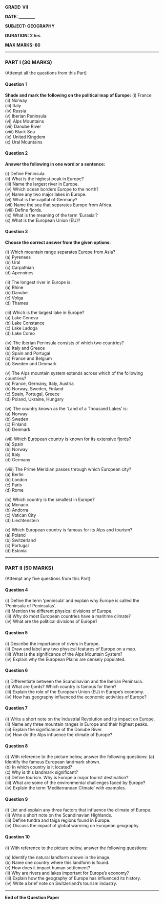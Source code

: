 **GRADE: VII**

**DATE: \_\_\_\_\_\_\_\_**

**SUBJECT: GEOGRAPHY**

**DURATION: 2 hrs**

**MAX MARKS: 80**

---

### **PART I (30 MARKS)**

(Attempt all the questions from this Part)

#### **Question 1**

**Shade and mark the following on the political map of Europe:**
(i) France\
(ii) Norway\
(iii) Italy\
(iv) Russia\
(v) Iberian Peninsula\
(vi) Alps Mountains\
(vii) Danube River\
(viii) Black Sea\
(ix) United Kingdom\
(x) Ural Mountains

#### **Question 2**

**Answer the following in one word or a sentence:**


(i) Define Peninsula.\
(ii) What is the highest peak in Europe?\
(iii) Name the largest river in Europe.\
(iv) Which ocean borders Europe to the north?\
(v) Name any two major lakes in Europe.\
(vi) What is the capital of Germany?\
(vii) Name the sea that separates Europe from Africa.\
(viii) Define fjords.\
(ix) What is the meaning of the term ‘Eurasia’?\
(x) What is the European Union (EU)?

#### **Question 3**

**Choose the correct answer from the given options:**

(i) Which mountain range separates Europe from Asia?\
(a) Pyrenees\
(b) Ural\
(c) Carpathian\
(d) Apennines

(ii) The longest river in Europe is:\
(a) Rhine\
(b) Danube\
(c) Volga\
(d) Thames

(iii) Which is the largest lake in Europe?\
(a) Lake Geneva\
(b) Lake Constance\
(c) Lake Ladoga\
(d) Lake Como

(iv) The Iberian Peninsula consists of which two countries?\
(a) Italy and Greece\
(b) Spain and Portugal\
(c) France and Belgium\
(d) Sweden and Denmark

(v) The Alps mountain system extends across which of the following countries?\
(a) France, Germany, Italy, Austria\
(b) Norway, Sweden, Finland\
(c) Spain, Portugal, Greece\
(d) Poland, Ukraine, Hungary

(vi) The country known as the ‘Land of a Thousand Lakes’ is:\
(a) Norway\
(b) Sweden\
(c) Finland\
(d) Denmark

(vii) Which European country is known for its extensive fjords?\
(a) Spain\
(b) Norway\
(c) Italy\
(d) Germany

(viii) The Prime Meridian passes through which European city?\
(a) Berlin\
(b) London\
(c) Paris\
(d) Rome

(ix) Which country is the smallest in Europe?\
(a) Monaco\
(b) Andorra\
(c) Vatican City\
(d) Liechtenstein

(x) Which European country is famous for its Alps and tourism?\
(a) Poland\
(b) Switzerland\
(c) Portugal\
(d) Estonia

---

### **PART II (50 MARKS)**

(Attempt any five questions from this Part)

#### **Question 4**

(i) Define the term ‘peninsula’ and explain why Europe is called the ‘Peninsula of Peninsulas’.\
(ii) Mention the different physical divisions of Europe.\
(iii) Why do most European countries have a maritime climate?\
(iv) What are the political divisions of Europe?

#### **Question 5**

(i) Describe the importance of rivers in Europe.\
(ii) Draw and label any two physical features of Europe on a map.\
(iii) What is the significance of the Alps Mountain System?\
(iv) Explain why the European Plains are densely populated.

#### **Question 6**

(i) Differentiate between the Scandinavian and the Iberian Peninsula.\
(ii) What are fjords? Which country is famous for them?\
(iii) Explain the role of the European Union (EU) in Europe’s economy.\
(iv) How has geography influenced the economic activities of Europe?

#### **Question 7**

(i) Write a short note on the Industrial Revolution and its impact on Europe.\
(ii) Name any three mountain ranges in Europe and their highest peaks.\
(iii) Explain the significance of the Danube River.\
(iv) How do the Alps influence the climate of Europe?

#### **Question 8**

(i) With reference to the picture below, answer the following questions:
(a) Identify the famous European landmark shown.\
(b) In which country is it located?\
(c) Why is this landmark significant?\
(ii) Define tourism. Why is Europe a major tourist destination?\
(iii) What are some of the environmental challenges faced by Europe?\
(iv) Explain the term ‘Mediterranean Climate’ with examples.

#### **Question 9**

(i) List and explain any three factors that influence the climate of Europe.\
(ii) Write a short note on the Scandinavian Highlands.\
(iii) Define tundra and taiga regions found in Europe.\
(iv) Discuss the impact of global warming on European geography.

#### **Question 10**

(i) With reference to the picture below, answer the following questions:

(a) Identify the natural landform shown in the image.\
(b) Name one country where this landform is found.\
(c) How does it impact human settlement?\
(ii) Why are rivers and lakes important for Europe’s economy?\
(iii) Explain how the geography of Europe has influenced its history.\
(iv) Write a brief note on Switzerland’s tourism industry.

---

**End of the Question Paper**

